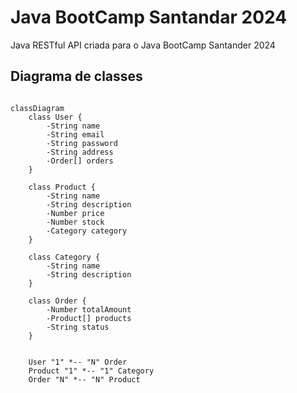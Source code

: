 # Java BootCamp Santandar 2024
Java RESTful API criada para o Java BootCamp Santander 2024

## Diagrama de classes

```mermaid

classDiagram
    class User {
        -String name
        -String email
        -String password
        -String address
        -Order[] orders
    }

    class Product {
        -String name
        -String description
        -Number price
        -Number stock
        -Category category
    }

    class Category {
        -String name
        -String description
    }

    class Order {
        -Number totalAmount
        -Product[] products
        -String status
    }


    User "1" *-- "N" Order
    Product "1" *-- "1" Category
    Order "N" *-- "N" Product
```
